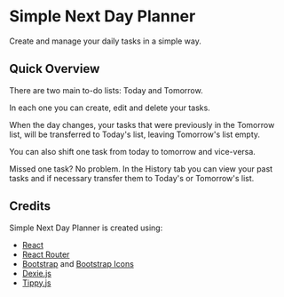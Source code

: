 # Simple Next Day Planner

Create and manage your daily tasks in a simple way.

## Quick Overview

There are two main to-do lists: Today and Tomorrow.

In each one you can create, edit and delete your tasks.

When the day changes, your tasks that were previously in the Tomorrow list, will be transferred to Today's list, leaving Tomorrow's list empty.

You can also shift one task from today to tomorrow and vice-versa.

Missed one task? No problem. In the History tab you can view your past tasks and if necessary transfer them to Today's or Tomorrow's list.

## Credits

Simple Next Day Planner is created using:

- [React](https://github.com/facebook/create-react-app)
- [React Router](https://github.com/remix-run/react-router)
- [Bootstrap](https://getbootstrap.com/) and [Bootstrap Icons](https://icons.getbootstrap.com/)
- [Dexie.js](https://github.com/dfahlander/Dexie.js)
- [Tippy.js](https://github.com/atomiks/tippyjs)

